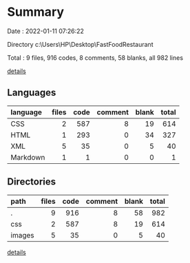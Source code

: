 # Summary

Date : 2022-01-11 07:26:22

Directory c:\Users\HP\Desktop\FastFoodRestaurant

Total : 9 files,  916 codes, 8 comments, 58 blanks, all 982 lines

[details](details.md)

## Languages
| language | files | code | comment | blank | total |
| :--- | ---: | ---: | ---: | ---: | ---: |
| CSS | 2 | 587 | 8 | 19 | 614 |
| HTML | 1 | 293 | 0 | 34 | 327 |
| XML | 5 | 35 | 0 | 5 | 40 |
| Markdown | 1 | 1 | 0 | 0 | 1 |

## Directories
| path | files | code | comment | blank | total |
| :--- | ---: | ---: | ---: | ---: | ---: |
| . | 9 | 916 | 8 | 58 | 982 |
| css | 2 | 587 | 8 | 19 | 614 |
| images | 5 | 35 | 0 | 5 | 40 |

[details](details.md)